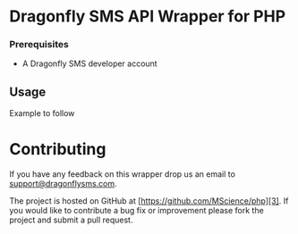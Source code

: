 # Dragonfly SMS API Wrapper for PHP

### Prerequisites

* A Dragonfly SMS developer account

## Usage

Example to follow

# Contributing

If you have any feedback on this wrapper drop us an email to [support@dragonflysms.com][1].

The project is hosted on GitHub at [https://github.com/MScience/php][3].
If you would like to contribute a bug fix or improvement please fork the project 
and submit a pull request.

[1]: mailto:support@dragonflysms.com
[2]: http://www.dragonflysms.com/
[3]: https://github.com/mscience/php
